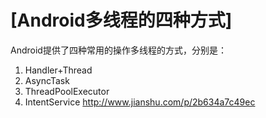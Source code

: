 # [Android多线程的四种方式]
Android提供了四种常用的操作多线程的方式，分别是：
1. Handler+Thread
2. AsyncTask
3. ThreadPoolExecutor
4. IntentService
http://www.jianshu.com/p/2b634a7c49ec

